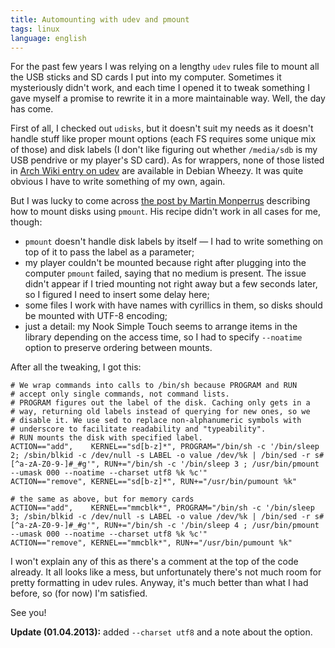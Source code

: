 ```yaml
---
title: Automounting with udev and pmount
tags: linux
language: english
---
```


For the past few years I was relying on a lengthy `udev` rules file to mount
all the USB sticks and SD cards I put into my computer. Sometimes it
mysteriously didn't work, and each time I opened it to tweak something I gave
myself a promise to rewrite it in a more maintainable way. Well, the day has
come.

First of all, I checked out `udisks`, but it doesn't suit my needs as
it doesn't handle stuff like proper mount options (each FS requires
some unique mix of those) and disk labels (I don't like figuring out
whether `/media/sdb` is my USB pendrive or my player's SD card). As
for wrappers, none of those listed in [Arch Wiki entry on
udev][udev-arch-wiki] are available in Debian Wheezy. It was quite
obvious I have to write something of my own, again.

But I was lucky to come across [the post by Martin Monperrus][monperrus]
describing how to mount disks using `pmount`. His recipe didn't work in all
cases for me, though:

* `pmount` doesn't handle disk labels by itself — I had to write something on
  top of it to pass the label as a parameter;
* my player couldn't be mounted because right after plugging into the
  computer `pmount` failed, saying that no medium is present. The
  issue didn't appear if I tried mounting not right away but a few
  seconds later, so I figured I need to insert some delay here;
* some files I work with have names with cyrillics in them, so disks should be
  mounted with UTF-8 encoding;
* just a detail: my Nook Simple Touch seems to arrange items in the
  library depending on the access time, so I had to specify
  `--noatime` option to preserve ordering between mounts.

After all the tweaking, I got this:

```
# We wrap commands into calls to /bin/sh because PROGRAM and RUN
# accept only single commands, not command lists.
# PROGRAM figures out the label of the disk. Caching only gets in a
# way, returning old labels instead of querying for new ones, so we
# disable it. We use sed to replace non-alphanumeric symbols with
# underscore to facilitate readability and "typeability".
# RUN mounts the disk with specified label.
ACTION=="add",    KERNEL=="sd[b-z]*", PROGRAM="/bin/sh -c '/bin/sleep 2; /sbin/blkid -c /dev/null -s LABEL -o value /dev/%k | /bin/sed -r s#[^a-zA-Z0-9-]#_#g'", RUN+="/bin/sh -c '/bin/sleep 3 ; /usr/bin/pmount --umask 000 --noatime --charset utf8 %k %c'"
ACTION=="remove", KERNEL=="sd[b-z]*", RUN+="/usr/bin/pumount %k"

# the same as above, but for memory cards
ACTION=="add",    KERNEL=="mmcblk*", PROGRAM="/bin/sh -c '/bin/sleep 3; /sbin/blkid -c /dev/null -s LABEL -o value /dev/%k | /bin/sed -r s#[^a-zA-Z0-9-]#_#g'", RUN+="/bin/sh -c '/bin/sleep 4 ; /usr/bin/pmount --umask 000 --noatime --charset utf8 %k %c'"
ACTION=="remove", KERNEL=="mmcblk*", RUN+="/usr/bin/pumount %k"
```

I won't explain any of this as there's a comment at the top of the
code already. It all looks like a mess, but unfortunately there's not
much room for pretty formatting in udev rules. Anyway, it's much
better than what I had before, so (for now) I'm satisfied.

See you!

**Update (01.04.2013):** added `--charset utf8` and a note about the option.

[udev-arch-wiki]: https://wiki.archlinux.org/index.php/Udev "udev -
Archwiki"
[monperrus]:
http://www.monperrus.net/martin/automounting+usb+flash+drives+on+linux+with+udev+and+pmount
"automounting usb flash drives on linux with udev and pmount (by Martin
Monperrus)"
[man-1-udisks]: http://linux.die.net/man/1/udisks "udisks(1)"
